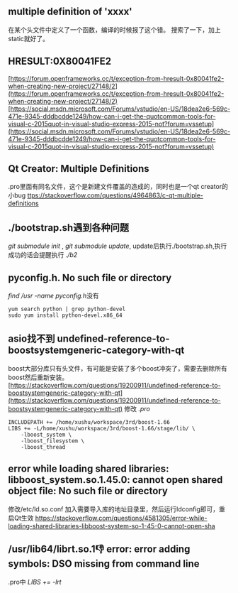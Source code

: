 ## multiple definition of 'xxxx'
在某个头文件中定义了一个函数，编译的时候报了这个错。
搜索了一下，加上static就好了。

## HRESULT:0X80041FE2
[https://forum.openframeworks.cc/t/exception-from-hresult-0x80041fe2-when-creating-new-project/27148/2](https://forum.openframeworks.cc/t/exception-from-hresult-0x80041fe2-when-creating-new-project/27148/2)
[https://social.msdn.microsoft.com/Forums/vstudio/en-US/18dea2e6-569c-471e-9345-dddbcdde1249/how-can-i-get-the-quotcommon-tools-for-visual-c-2015quot-in-visual-studio-express-2015-not?forum=vssetup](https://social.msdn.microsoft.com/Forums/vstudio/en-US/18dea2e6-569c-471e-9345-dddbcdde1249/how-can-i-get-the-quotcommon-tools-for-visual-c-2015quot-in-visual-studio-express-2015-not?forum=vssetup)
## Qt Creator: Multiple Definitions
.pro里面有同名文件，这个是新建文件覆盖的造成的，同时也是一个qt creator的小bug
[ttps://stackoverflow.com/questions/4964863/c-qt-multiple-definitions](tttps://stackoverflow.com/questions/4964863/c-qt-multiple-definitions)
##  ./bootstrap.sh遇到各种问题

*git submodule init* , *git submodule update*, update后执行./bootstrap.sh,执行成功的话会提醒执行 *./b2*
## pyconfig.h. No such file or directory

*find /usr -name pyconfig.h*没有
```
yum search python | grep python-devel
sudo yum install python-devel.x86_64
```
## asio找不到 undefined-reference-to-boostsystemgeneric-category-with-qt
boost大部分库只有头文件，有可能是安装了多个boost冲突了，需要去删除所有boost然后重新安装。
[https://stackoverflow.com/questions/19200911/undefined-reference-to-boostsystemgeneric-category-with-qt](https://stackoverflow.com/questions/19200911/undefined-reference-to-boostsystemgeneric-category-with-qt)
修改 *.pro*
```
INCLUDEPATH += /home/xushu/workspace/3rd/boost-1.66
LIBS += -L/home/xushu/workspace/3rd/boost-1.66/stage/lib/ \
    -lboost_system \
    -lboost_filesystem \
    -lboost_thread
```

## error while loading shared libraries: libboost_system.so.1.45.0: cannot open shared object file: No such file or directory
修改/etc/ld.so.conf 加入需要导入库的地址目录里，然后运行ldconfig即可，重启Qt生效
[https://stackoverflow.com/questions/4581305/error-while-loading-shared-libraries-libboost-system-so-1-45-0-cannot-open-sha
](https://stackoverflow.com/questions/4581305/error-while-loading-shared-libraries-libboost-system-so-1-45-0-cannot-open-sha
)

## /usr/lib64/librt.so.1:-1: error: error adding symbols: DSO missing from command line
.pro中 *LIBS += -lrt*